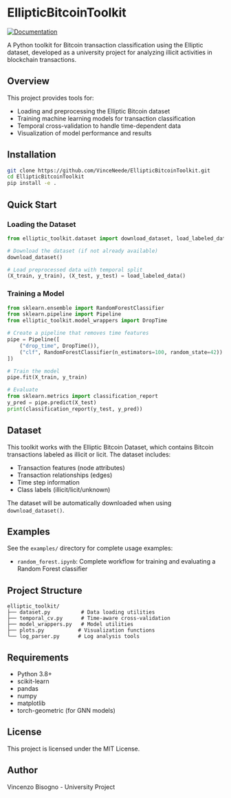 # EllipticBitcoinToolkit

[![Documentation](https://img.shields.io/badge/docs-available-blue.svg)](https://vinceneede.github.io/EllipticBitcoinToolkit/)

A Python toolkit for Bitcoin transaction classification using the Elliptic dataset, developed as a university project for analyzing illicit activities in blockchain transactions.

## Overview

This project provides tools for:
- Loading and preprocessing the Elliptic Bitcoin dataset
- Training machine learning models for transaction classification
- Temporal cross-validation to handle time-dependent data
- Visualization of model performance and results

## Installation

```bash
git clone https://github.com/VinceNeede/EllipticBitcoinToolkit.git
cd EllipticBitcoinToolkit
pip install -e .
```

## Quick Start

### Loading the Dataset

```python
from elliptic_toolkit.dataset import download_dataset, load_labeled_data

# Download the dataset (if not already available)
download_dataset()

# Load preprocessed data with temporal split
(X_train, y_train), (X_test, y_test) = load_labeled_data()
```

### Training a Model

```python
from sklearn.ensemble import RandomForestClassifier
from sklearn.pipeline import Pipeline
from elliptic_toolkit.model_wrappers import DropTime

# Create a pipeline that removes time features
pipe = Pipeline([
    ("drop_time", DropTime()),
    ("clf", RandomForestClassifier(n_estimators=100, random_state=42))
])

# Train the model
pipe.fit(X_train, y_train)

# Evaluate
from sklearn.metrics import classification_report
y_pred = pipe.predict(X_test)
print(classification_report(y_test, y_pred))
```

## Dataset

This toolkit works with the Elliptic Bitcoin Dataset, which contains Bitcoin transactions labeled as illicit or licit. The dataset includes:
- Transaction features (node attributes)
- Transaction relationships (edges)  
- Time step information
- Class labels (illicit/licit/unknown)

The dataset will be automatically downloaded when using `download_dataset()`.

## Examples

See the `examples/` directory for complete usage examples:
- `random_forest.ipynb`: Complete workflow for training and evaluating a Random Forest classifier

## Project Structure

```
elliptic_toolkit/
├── dataset.py          # Data loading utilities
├── temporal_cv.py      # Time-aware cross-validation
├── model_wrappers.py   # Model utilities
├── plots.py           # Visualization functions
└── log_parser.py      # Log analysis tools
```

## Requirements

- Python 3.8+
- scikit-learn
- pandas
- numpy
- matplotlib
- torch-geometric (for GNN models)

## License

This project is licensed under the MIT License.

## Author

Vincenzo Bisogno - University Project